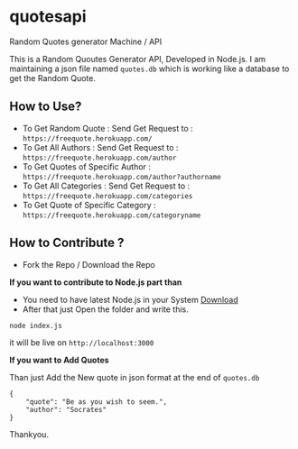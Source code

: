 # quotesapi
Random Quotes generator Machine / API 

This is a Random Quoutes Generator API, Developed in Node.js. I am maintaining a json file named `quotes.db` which is working like a database to get the Random Quote. 

## How to Use?

- To Get Random Quote : Send Get Request to : `https://freequote.herokuapp.com/`
- To Get All Authors : Send Get Request to : `https://freequote.herokuapp.com/author`
- To Get Quotes of Specific Author : `https://freequote.herokuapp.com/author?authorname`
- To Get All Categories : Send Get Request to : `https://freequote.herokuapp.com/categories` 
- To Get Quote of Specific Category : `https://freequote.herokuapp.com/categoryname`

## How to Contribute ?

- Fork the Repo / Download the Repo

**If you want to contribute to Node.js part than**

- You need to have latest Node.js in your System [Download](https://nodejs.org/en/download/)
- After that just Open the folder and write this.

```
node index.js
```
it will be live on `http://localhost:3000`

**If you want to Add Quotes**

Than just Add the New quote in json format at the end of `quotes.db`

```
{
    "quote": "Be as you wish to seem.",
    "author": "Socrates"
}
```

Thankyou.
